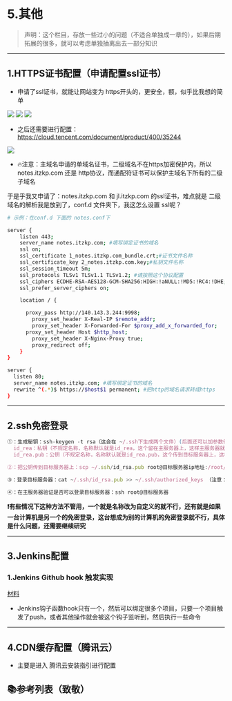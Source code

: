 # 5.其他

> 声明：这个栏目，存放一些过小的问题（不适合单独成一章的），如果后期拓展的很多，就可以考虑单独抽离出去一部分知识

---

## 1.HTTPS证书配置（申请配置ssl证书）

- 申请了ssl证书，就能让网站变为 https开头的，更安全，额，似乎比我想的简单

<img src="https://itzkp-1253302184.cos.ap-beijing.myqcloud.com/notes/1.quickcheck/3.%E8%BF%90%E7%BB%B4/1.png" />
<img src="https://itzkp-1253302184.cos.ap-beijing.myqcloud.com/notes/1.quickcheck/3.%E8%BF%90%E7%BB%B4/2.png" />
<img src="https://itzkp-1253302184.cos.ap-beijing.myqcloud.com/notes/1.quickcheck/3.%E8%BF%90%E7%BB%B4/3.png" />


- 之后还需要进行配置：https://cloud.tencent.com/document/product/400/35244

<img src="https://itzkp-1253302184.cos.ap-beijing.myqcloud.com/notes/1.quickcheck/3.%E8%BF%90%E7%BB%B4/3.png" />

- 🔥注意：主域名申请的单域名证书，二级域名不在https加密保护内，所以 notes.itzkp.com 还是 http协议，而通配符证书可以保护主域名下所有的二级子域名

于是乎我又申请了：notes.itzkp.com 和 jl.itzkp.com 的ssl证书，难点就是 二级域名的解析我是放到了，conf.d 文件夹下，我这怎么设置 ssl呢？

```sh
# 示例：在conf.d 下面的 notes.conf下

server {
	listen 443;
    server_name notes.itzkp.com; #填写绑定证书的域名
    ssl on;
    ssl_certificate 1_notes.itzkp.com_bundle.crt;#证书文件名称
    ssl_certificate_key 2_notes.itzkp.com.key;#私钥文件名称
    ssl_session_timeout 5m;
    ssl_protocols TLSv1 TLSv1.1 TLSv1.2; #请按照这个协议配置
    ssl_ciphers ECDHE-RSA-AES128-GCM-SHA256:HIGH:!aNULL:!MD5:!RC4:!DHE;#请按照这个套件配置
    ssl_prefer_server_ciphers on;

    location / {

      proxy_pass http://140.143.3.244:9998;
    	proxy_set_header X-Real-IP $remote_addr;
   	 	proxy_set_header X-Forwarded-For $proxy_add_x_forwarded_for;
   	  proxy_set_header Host $http_host;
  		proxy_set_header X-Nginx-Proxy true;
  		proxy_redirect off;        
    }
}

server {
  listen 80;
  server_name notes.itzkp.com; #填写绑定证书的域名
  rewrite ^(.*)$ https://$host$1 permanent; #把http的域名请求转成https
}

```

---

## 2.ssh免密登录

```js
①：生成秘钥：ssh-keygen -t rsa（这会在 ~/.ssh下生成两个文件）(后面还可以加参数例如：-f 'zhu_key' 这是生成秘钥名称，就会生成 zhu_key 和 zhu_key.pub)
  id_rea：私钥（不规定名称，名称默认就是id_rea，这个留在主服务器上，这样主服务器就能访问具有公钥的服务器就不用密码了）
  id_rea.pub：公钥（不规定名称，名称默认就是id_rea.pub，这个传到目标服务器上，这样会使具有私钥的服务器不用密码就能连接）

②：把公钥传到目标服务器上：scp ~/.ssh/id_rsa.pub root@目标服务器ip地址:/root/.ssh

③：登录目标服务器：cat ~/.ssh/id_rsa.pub >> ~/.ssh/authorized_keys （注意：> 是覆盖，>> 是追加）

④：在主服务器验证是否可以登录目标服务器：ssh root@目标服务器
```

**❗️有些情况下这种方法不管用，一个就是名称改为自定义的就不行，还有就是如果一台计算机是另一个的免密登录，这台想成为别的计算机的免密登录就不行，具体是什么问题，还需要继续研究**

---

## 3.Jenkins配置

### 1.Jenkins Github hook 触发实现

[材料](https://www.cnblogs.com/weschen/p/6867885.html)

- Jenkins钩子函数hook只有一个，然后可以绑定很多个项目，只要一个项目触发了push，或者其他操作就会被这个钩子监听到，然后执行一些命令

---

## 4.CDN缓存配置（腾讯云）

- 主要是进入 腾讯云安装指引进行配置

## 📚参考列表（致敬）